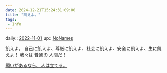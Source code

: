```yaml
---
date: 2024-12-21T15:24:31+09:00
title: "飢えよ。"
tags:
 - Info
---
```


daily:: [2022-11-01](Daily_Note/2022-11-01.md)
up:: [NoNames](Bar/Novel/Chaos/NoNames.md)

飢えよ。
自己に飢えよ、尊厳に飢えよ、社会に飢えよ、安全に飢えよ、生に飢えよ！
我々は
普通の
人間だ！

[願いがあるなら、人は立てる。](願いがあるなら、人は立てる。.md)